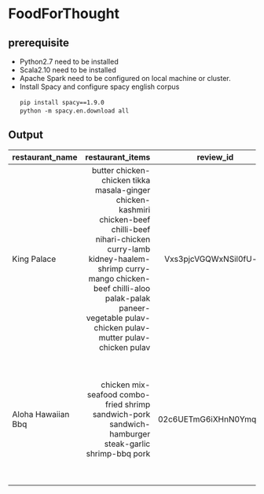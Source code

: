 # FoodForThought

## prerequisite
- Python2.7 need to be installed
- Scala2.10 need to be installed
- Apache Spark need to be configured on local machine or cluster.
- Install Spacy and configure spacy english corpus

&nbsp;&nbsp;&nbsp;&nbsp;&nbsp;&nbsp;```pip install spacy==1.9.0```  
&nbsp;&nbsp;&nbsp;&nbsp;&nbsp;&nbsp;```python -m spacy.en.download all```



## Output

|restaurant_name|restaurant_items|review_id|review_text|mention_text|sentiment|
| ------------- |-------------:|:-----:|----------------| -----:|-----:|
|King Palace|butter chicken-chicken tikka masala-ginger chicken-kashmiri chicken-beef chilli-beef nihari-chicken curry-lamb kidney-haalem-shrimp curry-mango chicken-beef chilli-aloo palak-palak paneer-vegetable pulav-chicken pulav-mutter pulav-chicken pulav|Vxs3pjcVGQWxNSil0fU-kg|Had *Butter chicken* with rice there yesterday. The food was not fresh. Extremely overpriced for the quality. They should probably cut the prices in half there, because the service/food is not worth it.|butter chicken |2|
|Aloha Hawaiian Bbq|chicken mix-seafood combo-fried shrimp sandwich-pork sandwich-hamburger steak-garlic shrimp-bbq pork|02c6UETmG6iXHnN0Ymqddw|Not the best in Vegas but pretty good. They deliver too and that's awesome, especially if you lazy. Love their *hamburger steak* and musubis!|hamburger steak|5| 
